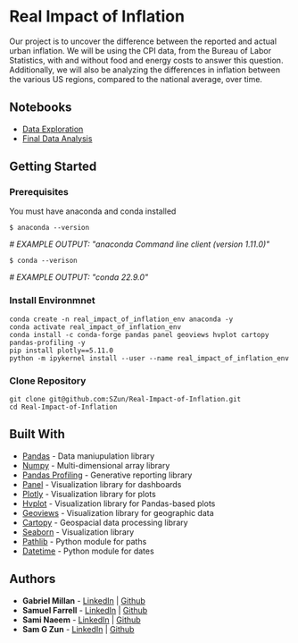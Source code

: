 # Real Impact of Inflation

Our project is to uncover the difference between the reported and actual urban inflation. We will be using the CPI data, from the Bureau of Labor Statistics, with and without food and energy costs to answer this question. Additionally, we will also be analyzing the differences in inflation between the various US regions, compared to the national average, over time.

## Notebooks
- [Data Exploration](./Data-Exploration.ipynb)
- [Final Data Analysis](./Final-Data-Analysis.ipynb)

<!-- Images Here -->
<!-- []() -->


## Getting Started

### Prerequisites

You must have anaconda and conda installed

```
$ anaconda --version
```
*# EXAMPLE OUTPUT: "anaconda Command line client (version 1.11.0)"*
```
$ conda --verison
```
*# EXAMPLE OUTPUT: "conda 22.9.0"*

### Install Environmnet
```
conda create -n real_impact_of_inflation_env anaconda -y
conda activate real_impact_of_inflation_env
conda install -c conda-forge pandas panel geoviews hvplot cartopy pandas-profiling -y
pip install plotly==5.11.0
python -m ipykernel install --user --name real_impact_of_inflation_env
```

### Clone Repository
```
git clone git@github.com:SZun/Real-Impact-of-Inflation.git
cd Real-Impact-of-Inflation
```

## Built With

- [Pandas](https://pandas.pydata.org/docs/#) - Data maniupulation library
- [Numpy](https://numpy.org/) - Multi-dimensional array library
- [Pandas Profiling](https://github.com/ydataai/pandas-profiling) - Generative reporting library
- [Panel](https://panel.holoviz.org/) - Visualization library for dashboards
- [Plotly](https://plotly.com/python/) - Visualization library for plots
- [Hvplot](https://hvplot.holoviz.org/) - Visualization library for Pandas-based plots
- [Geoviews](https://geoviews.org/#) - Visualization library for geographic data
- [Cartopy](https://scitools.org.uk/cartopy/docs/latest/) - Geospacial data processing library
- [Seaborn](https://seaborn.pydata.org/) - Visualization library
- [Pathlib](https://plotly.com/python/) - Python module for paths
- [Datetime](https://plotly.com/python/) - Python module for dates


## Authors
- **Gabriel Millan** - [LinkedIn](https://www.linkedin.com/in/millangabriel/) | [Github](https://github.com/gjmillan)
- **Samuel Farrell** - [LinkedIn](https://www.linkedin.com/in/samuelcfarrell/) | [Github](https://github.com/SamCFarrell)
- **Sami Naeem** - [LinkedIn](https://www.linkedin.com/in/samimuhammad/) | [Github](https://github.com/SZun)
- **Sam G Zun** - [LinkedIn](https://www.linkedin.com/in/szun/) | [Github](https://github.com/SZun)